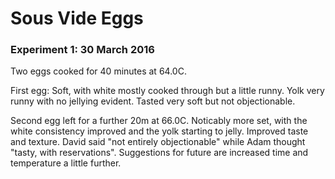 # Sous Vide Eggs

### Experiment 1: 30 March 2016

Two eggs cooked for 40 minutes at 64.0C.

First egg: Soft, with white mostly cooked through but a little runny. Yolk very 
runny with no jellying evident. Tasted very soft but not objectionable.

Second egg left for a further 20m at 66.0C. Noticably more set, with the white 
consistency improved and the yolk starting to jelly. Improved taste and 
texture. David said "not entirely objectionable" while Adam thought "tasty, 
with reservations". Suggestions for future are increased time and temperature a 
little further.
